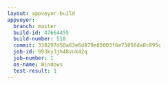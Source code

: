 ```yaml
---
layout: appveyor-build
appveyor:
  branch: master
  build-id: 47664455
  build-number: 518
  commit: 338297d50a63e6d879e85003f6e73856da0c895c
  job-id: 993ky3jh48vuk42q
  job-number: 1
  os-name: Windows
  test-result: 1
---
```

